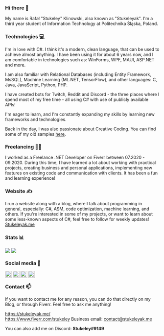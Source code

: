 ### Hi there 👋
My name is Rafał "Stukeley" Klinowski, also known as "Stukeleyak". I'm a third year student of Information Technology at Politechnika Śląska, Poland.

### Technologies 💻
I'm in love with C#. I think it's a modern, clean language, that can be used to achieve almost anything. I have been using it for about 6 years now, and I am comfortable in technologies such as: WinForms, WPF, MAUI, ASP.NET and more.

I am also familiar with Relational Databases (including Entity Framework, MsSQL), Machine Learning (ML.NET, TensorFlow), and other languages: C, Java, JavaScript, Python, PHP.

I have created bots for Twitch, Reddit and Discord - the three places where I spend most of my free time - all using C# with use of publicly available APIs!

I'm eager to learn, and I'm constantly expanding my skills by learning new frameworks and technologies.

Back in the day, I was also passionate about Creative Coding. You can find some of my old samples [here](https://github.com/Stukeley/p5js-projects).

### Freelancing 👨‍💻
I worked as a Freelance .NET Developer on Fiverr between 07.2020 - 09.2020. During this time, I have learned a lot about working with practical projects, creating business and personal applications, implementing new features on existing code and communication with clients. It has been a fun and learning experience!

### Website ✍
I run a website along with a blog, where I talk about programming in general, especially: C#, ASM, code optimization, machine learning, and others. If you're interested in some of my projects, or want to learn about some less-known aspects of C#, feel free to follow for weekly updates!  
[Stukeleyak.me](https://stukeleyak.me/)

### Stats 📊

<img align="center" src="https://github-readme-stats.vercel.app/api/top-langs/?username=Stukeley" /> <img align="center" src="https://github-readme-stats.vercel.app/api//?username=Stukeley" />

### Social media 💬

<a href="https://www.linkedin.com/in/stukeleyak/">
  <img align="left" alt="My Linkedin Profile" width="22px" src="https://simpleicons.org/icons/linkedin.svg" />
</a>

<a href="https://twitch.tv/Stukeleyak">
  <img align="left" alt="My Twitch Page" width="22px" src="https://simpleicons.org/icons/twitch.svg" />
</a>

<a href="https://stukeleyak.me">
  <img align="left" alt="My Blog" width="22px" src="https://simpleicons.org/icons/wordpress.svg" />
</a>

<a href="https://www.fiverr.com/stukeley">
  <img align="left" alt="My Instagram" width="22px" src="https://simpleicons.org/icons/fiverr.svg" />
</a>

<br/>


### Contact 📫
If you want to contact me for any reason, you can do that directly on my Blog, or through Fiverr. Feel free to ask me anything!

https://stukeleyak.me/  
https://www.fiverr.com/stukeley
Business email: contact@stukeleyak.me

You can also add me on Discord: **Stukeley#9149**


<!--
**Stukeley/Stukeley** is a ✨ _special_ ✨ repository because its `README.md` (this file) appears on your GitHub profile.

Here are some ideas to get you started:

- 🔭 I’m currently working on ...
- 🌱 I’m currently learning ...
- 👯 I’m looking to collaborate on ...
- 🤔 I’m looking for help with ...
- 💬 Ask me about ...
- 📫 How to reach me: ...
- 😄 Pronouns: ...
- ⚡ Fun fact: ...
-->
